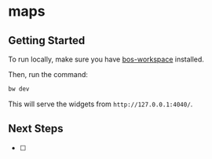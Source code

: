 # maps

## Getting Started

To run locally, make sure you have [bos-workspace](https://github.com/sekaiking/bos-workspace) installed.

Then, run the command:

```bash
bw dev
```

This will serve the widgets from `http://127.0.0.1:4040/`.


## Next Steps

- [ ] 